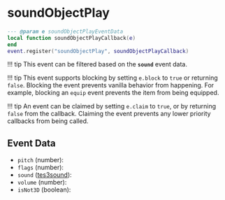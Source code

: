 # soundObjectPlay



```lua
--- @param e soundObjectPlayEventData
local function soundObjectPlayCallback(e)
end
event.register("soundObjectPlay", soundObjectPlayCallback)
```

!!! tip
	This event can be filtered based on the **`sound`** event data.

!!! tip
	This event supports blocking by setting `e.block` to `true` or returning `false`. Blocking the event prevents vanilla behavior from happening. For example, blocking an `equip` event prevents the item from being equipped.

!!! tip
	An event can be claimed by setting `e.claim` to `true`, or by returning `false` from the callback. Claiming the event prevents any lower priority callbacks from being called.

## Event Data

* `pitch` (number): 
* `flags` (number): 
* `sound` ([tes3sound](../../types/tes3sound)): 
* `volume` (number): 
* `isNot3D` (boolean): 

